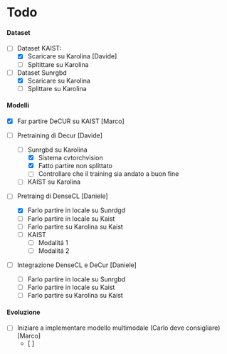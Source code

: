 # Todo

#### Dataset 
- [ ] Dataset KAIST:
  - [X] Scaricare su Karolina [Davide]
  - [ ] Spltittare su Karolina 
- [ ] Dataset Sunrgbd
  - [X] Scaricare su Karolina
  - [ ] Splittare su Karolina 

#### Modelli

- [X] Far partire DeCUR su KAIST [Marco]

- [ ] Pretraining di Decur [Davide]
  - [ ] Sunrgbd su Karolina 
    - [X] Sistema cvtorchvision
    - [X] Fatto partire non splittato
    - [ ] Controllare che il training sia andato a buon fine
  - [ ] KAIST su Karolina 

- [ ] Pretraing di DenseCL [Daniele]
  - [X] Farlo partire in locale su Sunrdgd
  - [ ] Farlo partire in locale su Kaist
  - [ ] Farlo partire su Karolina su Kaist
  - [ ] KAIST
    - [ ] Modalitá 1
    - [ ] Modalitá 2
- [ ] Integrazione DenseCL e DeCur [Daniele]
  - [ ] Farlo partire in locale su Sunrgbd
  - [ ] Farlo partire in locale su Kaist
  - [ ] Farlo partire su Karolina su Kaist

#### Evoluzione

- [ ] Iniziare a implementare modello multimodale (Carlo deve consigliare) [Marco]
  - [ ] 
